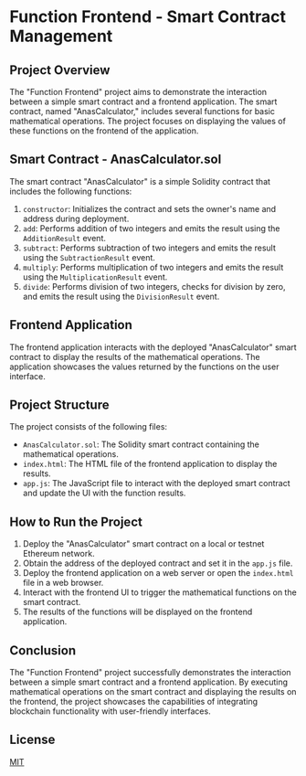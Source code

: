 # Function Frontend - Smart Contract Management

## Project Overview
The "Function Frontend" project aims to demonstrate the interaction between a simple smart contract and a frontend application. The smart contract, named "AnasCalculator," includes several functions for basic mathematical operations. The project focuses on displaying the values of these functions on the frontend of the application.

## Smart Contract - AnasCalculator.sol
The smart contract "AnasCalculator" is a simple Solidity contract that includes the following functions:
1. `constructor`: Initializes the contract and sets the owner's name and address during deployment.
2. `add`: Performs addition of two integers and emits the result using the `AdditionResult` event.
3. `subtract`: Performs subtraction of two integers and emits the result using the `SubtractionResult` event.
4. `multiply`: Performs multiplication of two integers and emits the result using the `MultiplicationResult` event.
5. `divide`: Performs division of two integers, checks for division by zero, and emits the result using the `DivisionResult` event.

## Frontend Application
The frontend application interacts with the deployed "AnasCalculator" smart contract to display the results of the mathematical operations. The application showcases the values returned by the functions on the user interface.

## Project Structure
The project consists of the following files:
- `AnasCalculator.sol`: The Solidity smart contract containing the mathematical operations.
- `index.html`: The HTML file of the frontend application to display the results.
- `app.js`: The JavaScript file to interact with the deployed smart contract and update the UI with the function results.

## How to Run the Project
1. Deploy the "AnasCalculator" smart contract on a local or testnet Ethereum network.
2. Obtain the address of the deployed contract and set it in the `app.js` file.
3. Deploy the frontend application on a web server or open the `index.html` file in a web browser.
4. Interact with the frontend UI to trigger the mathematical functions on the smart contract.
5. The results of the functions will be displayed on the frontend application.

## Conclusion
The "Function Frontend" project successfully demonstrates the interaction between a simple smart contract and a frontend application. By executing mathematical operations on the smart contract and displaying the results on the frontend, the project showcases the capabilities of integrating blockchain functionality with user-friendly interfaces.

## License
[MIT](LICENSE)
